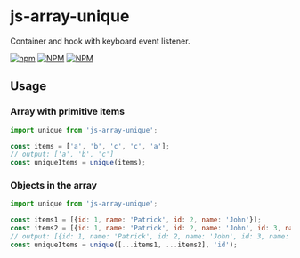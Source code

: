 # js-array-unique
Container and hook with keyboard event listener.

[![npm](https://img.shields.io/npm/v/react-keyboard-key?style=plastic)](https://www.npmjs.com/package/js-array-unique)
[![NPM](https://img.shields.io/npm/l/react-keyboard-key)](https://github.com/Reactive-academy/js-array-unique/blob/main/LICENSE)
[![NPM](https://img.shields.io/npm/dy/react-keyboard-key?style=plastic)](https://www.npmjs.com/package/js-array-unique)

## Usage
### Array with primitive items
```javascript
import unique from 'js-array-unique';

const items = ['a', 'b', 'c', 'c', 'a'];
// output: ['a', 'b', 'c']
const uniqueItems = unique(items); 
```

### Objects in the array
```javascript
import unique from 'js-array-unique';

const items1 = [{id: 1, name: 'Patrick', id: 2, name: 'John'}];
const items2 = [{id: 1, name: 'Patrick', id: 2, name: 'John', id: 3, name: 'Frank'}];
// output: [{id: 1, name: 'Patrick', id: 2, name: 'John', id: 3, name: 'Frank'}]
const uniqueItems = unique([...items1, ...items2], 'id');
```
